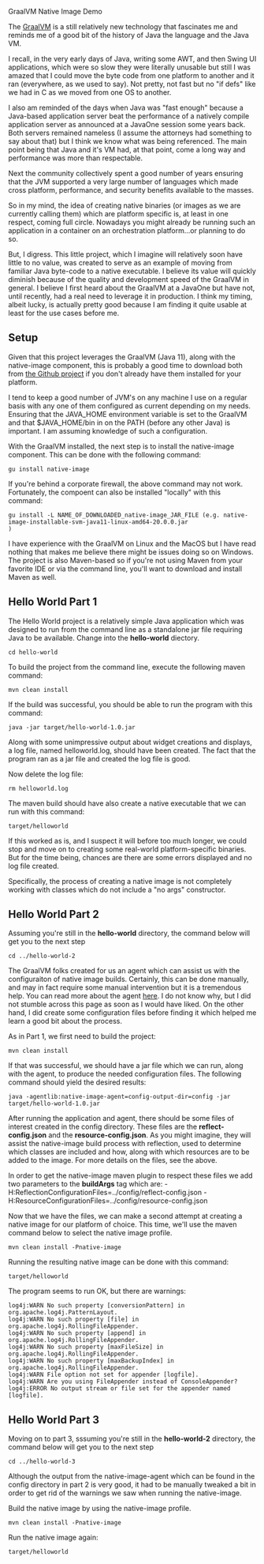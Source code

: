 GraalVM Native Image Demo

The [GraalVM](https://www.graalvm.org/) is a still relatively new technology that fascinates me and reminds me of a good bit of the history of Java the language and the Java VM.

I recall, in the very early days of Java, writing some AWT, and then Swing UI applications, which were so slow they were literally unusable but still I was amazed that I could move the byte code from one platform to another and it ran (everywhere, as we used to say).  Not pretty, not fast but no "if defs" like we had in C as we moved from one OS to another.

I also am reminded of the days when Java was "fast enough" because a Java-based application server beat the performance of a natively compile application server as announced at a JavaOne session some years back.  Both servers remained nameless (I assume the attorneys had something to say about that) but I think we know what was being referenced.  The main point being that Java and it's VM had, at that point, come a long way and performance was more than respectable.

Next the community collectively spent a good number of years ensuring that the JVM supported a very large number of languages which made cross platform, performance, and security benefits available to the masses.

So in my mind, the idea of creating native binaries (or images as we are currently calling them) which are platform specific is, at least in one respect, coming full circle.  Nowadays you might already be running such an application in a container on an orchestration platform...or planning to do so.

But, I digress.  This little project, which I imagine will relatively soon have little to no value, was created to serve as an example of moving from familiar Java byte-code to a native executable.  I believe its value will quickly diminish because of the quality and development speed of the GraalVM in general.  I believe I first heard about the GraalVM at a JavaOne but have not, until recently, had a real need to leverage it in production.  I think my timing, albeit lucky, is actually pretty good because I am finding it quite usable at least for the use cases before me.

## Setup

Given that this project leverages the GraalVM (Java 11), along with the native-image component, this is probably a good time to download both from [the Github project](https://github.com/graalvm/graalvm-ce-builds/releases) if you don't already have them installed for your platform.

I tend to keep a good number of JVM's on any machine I use on a regular basis with any one of them configured as current depending on my needs.  Ensuring that the JAVA_HOME environment variable is set to the GraalVM and that $JAVA_HOME/bin in on the PATH (before any other Java) is important.  I am assuming knowledge of such a configuration.

With the GraalVM installed, the next step is to install the native-image component.  This can be done with the following command:

```
gu install native-image
```

If you're behind a corporate firewall, the above command may not work.  Fortunately, the compoent can also be installed "locally" with this command:

```
gu install -L NAME_OF_DOWNLOADED_native-image_JAR_FILE (e.g. native-image-installable-svm-java11-linux-amd64-20.0.0.jar
)
```

I have experience with the GraalVM on Linux and the MacOS but I have read nothing that makes me believe there might be issues doing so on Windows.  The project is also Maven-based so if you're not using Maven from your favorite IDE or via the command line, you'll want to download and install Maven as well.

## Hello World Part 1

The Hello World project is a relatively simple Java application which was designed to run from the command line as a standalone jar file requiring Java to be available.  Change into the **hello-world** diectory.

```
cd hello-world
```

To build the project from the command line, execute the following maven command:

```
mvn clean install
```

If the build was successful, you should be able to run the program with this command:

```
java -jar target/hello-world-1.0.jar
```

Along with some unimpressive output about widget creations and displays, a log file, named helloworld.log, should have been created.  The fact that the program ran as a jar file and created the log file is good.

Now delete the log file:

```
rm helloworld.log
```

The maven build should have also create a native executable that we can run with this command:

```
target/helloworld
```

If this worked as is, and I suspect it will before too much longer, we could stop and move on to creating some real-world platform-specific binaries.  But for the time being, chances are there are some errors displayed and no log file created.

Specifically, the process of creating a native image is not completely working with classes which do not include a "no args" constructor.

## Hello World Part 2

Assuming you're still in the **hello-world** directory, the command below will get you to the next step

```
cd ../hello-world-2
```

The GraalVM folks created for us an agent which can assist us with the configuraiton of native image builds.  Certainly, this can be done manually, and may in fact require some manual intervention but it is a tremendous help.  You can read more about the agent [here](https://github.com/oracle/graal/blob/master/substratevm/CONFIGURE.md).  I do not know why, but I did not stumble across this page as soon as I would have liked.  On the other hand, I did create some configuration files before finding it which helped me learn a good bit about the process.

As in Part 1, we first need to build the project:

```
mvn clean install
```

If that was successful, we should have a jar file which we can run, along with the agent, to produce the needed configuration files.  The following command should yield the desired results:

```
java -agentlib:native-image-agent=config-output-dir=config -jar target/hello-world-1.0.jar
```

After running the application and agent, there should be some files of interest created in the config directory.  These files are the **reflect-config.json** and the **resource-config.json**.  As you might imagine, they will assist the native-image build process with reflection, used to determine which classes are included and how, along with which resources are to be added to the image.  For more details on the files, see the above.

In order to get the native-image maven plugin to respect these files we add two parameters to the **buildArgs** tag which are: -H:ReflectionConfigurationFiles=../config/reflect-config.json -H:ResourceConfigurationFiles=../config/resource-config.json

Now that we have the files, we can make a second attempt at creating a native image for our platform of choice.  This time, we'll use the maven command below to select the native image profile.

```
mvn clean install -Pnative-image
```

Running the resulting native image can be done with this command:

```
target/helloworld
```

The program seems to run OK, but there are warnings:

```
log4j:WARN No such property [conversionPattern] in org.apache.log4j.PatternLayout.
log4j:WARN No such property [file] in org.apache.log4j.RollingFileAppender.
log4j:WARN No such property [append] in org.apache.log4j.RollingFileAppender.
log4j:WARN No such property [maxFileSize] in org.apache.log4j.RollingFileAppender.
log4j:WARN No such property [maxBackupIndex] in org.apache.log4j.RollingFileAppender.
log4j:WARN File option not set for appender [logfile].
log4j:WARN Are you using FileAppender instead of ConsoleAppender?
log4j:ERROR No output stream or file set for the appender named [logfile].
```

## Hello World Part 3

Moving on to part 3, sssuming you're still in the **hello-world-2** directory, the command below will get you to the next step

```
cd ../hello-world-3
```

Although the output from the native-image-agent which can be found in the config directory in part 2 is very good, it had to be manually
tweaked a bit in order to get rid of the warnings we saw when running the native-image.

Build the native image by using the native-image profile.

```
mvn clean install -Pnative-image
```

Run the native image again:

```
target/helloworld
```
